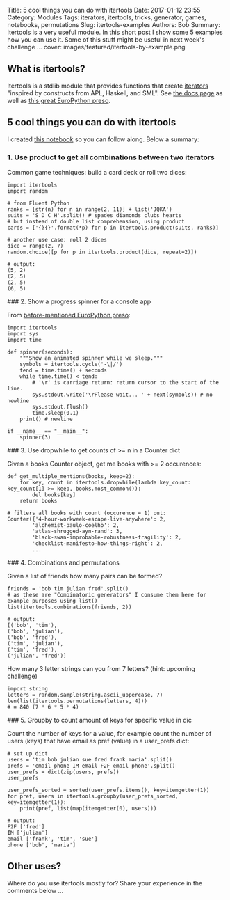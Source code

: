 Title: 5 cool things you can do with itertools
Date: 2017-01-12 23:55
Category: Modules
Tags: iterators, itertools, tricks, generator, games, notebooks, permutations
Slug: itertools-examples
Authors: Bob
Summary: Itertools is a very useful module. In this short post I show some 5 examples how you can use it. Some of this stuff might be useful in next week's challenge ...
cover: images/featured/itertools-by-example.png

## What is itertools?

Itertools is a stdlib module that provides functions that create [iterators](http://stackoverflow.com/questions/9884132/what-exactly-are-pythons-iterator-iterable-and-iteration-protocols) "inspired by constructs from APL, Haskell, and SML". See [the docs page](https://docs.python.org/3/library/itertools.html) as well as [this great EuroPython preso](https://github.com/vterron/EuroPython-2016/blob/master/kung-fu-itertools.ipynb).

## 5 cool things you can do with itertools

I created [this notebook](https://github.com/pybites/blog_code/blob/master/notebooks/itertools.ipynb) so you can follow along. Below a summary:

### 1. Use product to get all combinations between two iterators

Common game techniques: build a card deck or roll two dices:

	import itertools
	import random 

	# from Fluent Python
	ranks = [str(n) for n in range(2, 11)] + list('JQKA')
	suits = 'S D C H'.split() # spades diamonds clubs hearts
	# but instead of double list comprehension, using product
	cards = ['{}{}'.format(*p) for p in itertools.product(suits, ranks)]

	# another use case: roll 2 dices
	dice = range(2, 7)
	random.choice([p for p in itertools.product(dice, repeat=2)])

	# output: 
	(5, 2)
	(2, 5)
	(2, 5)
	(6, 5)

### 2. Show a progress spinner for a console app

From [before-mentioned EuroPython preso](https://github.com/vterron/EuroPython-2016/blob/master/kung-fu-itertools.ipynb):

	import itertools
	import sys
	import time

	def spinner(seconds):
		"""Show an animated spinner while we sleep."""
		symbols = itertools.cycle('-\|/')
		tend = time.time() + seconds
		while time.time() < tend:
			# '\r' is carriage return: return cursor to the start of the line.
			sys.stdout.write('\rPlease wait... ' + next(symbols)) # no newline
			sys.stdout.flush()
			time.sleep(0.1)
		print() # newline

	if __name__ == "__main__":
		spinner(3)

### 3. Use dropwhile to get counts of >= n in a Counter dict

Given a books Counter object, get me books with >= 2 occurences:

	def get_multiple_mentions(books, keep=2):
		for key, count in itertools.dropwhile(lambda key_count: key_count[1] >= keep, books.most_common()):
			del books[key]
		return books

	# filters all books with count (occurence = 1) out:
	Counter({'4-hour-workweek-escape-live-anywhere': 2,
			'alchemist-paulo-coelho': 2,
			'atlas-shrugged-ayn-rand': 3,
			'black-swan-improbable-robustness-fragility': 2,
			'checklist-manifesto-how-things-right': 2,
			...

### 4. Combinations and permutations

Given a list of friends how many pairs can be formed?

	friends = 'bob tim julian fred'.split()
	# as these are "Combinatoric generators" I consume them here for example purposes using list()
	list(itertools.combinations(friends, 2))

	# output:
	[('bob', 'tim'),
	('bob', 'julian'),
	('bob', 'fred'),
	('tim', 'julian'),
	('tim', 'fred'),
	('julian', 'fred')]

How many 3 letter strings can you from 7 letters? (hint: upcoming challenge)

	import string
	letters = random.sample(string.ascii_uppercase, 7)
	len(list(itertools.permutations(letters, 4)))
	# = 840 (7 * 6 * 5 * 4)

### 5. Groupby to count amount of keys for specific value in dic

Count the number of keys for a value, for example count the number of users (keys) that have email as pref (value) in a user_prefs dict:

	# set up dict
	users = 'tim bob julian sue fred frank maria'.split()
	prefs = 'email phone IM email F2F email phone'.split()
	user_prefs = dict(zip(users, prefs))
	user_prefs

	user_prefs_sorted = sorted(user_prefs.items(), key=itemgetter(1))
	for pref, users in itertools.groupby(user_prefs_sorted, key=itemgetter(1)):
		print(pref, list(map(itemgetter(0), users)))

	# output: 
	F2F ['fred']
	IM ['julian']
	email ['frank', 'tim', 'sue']
	phone ['bob', 'maria']

## Other uses? 

Where do you use itertools mostly for? Share your experience in the comments below ...

